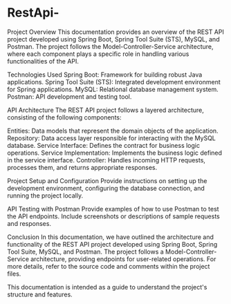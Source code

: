 # RestApi-
Project Overview
This documentation provides an overview of the REST API project developed using Spring Boot, Spring Tool Suite (STS), MySQL, and Postman. The project follows the Model-Controller-Service architecture, where each component plays a specific role in handling various functionalities of the API.

Technologies Used
Spring Boot: Framework for building robust Java applications.
Spring Tool Suite (STS): Integrated development environment for Spring applications.
MySQL: Relational database management system.
Postman: API development and testing tool.

API Architecture
The REST API project follows a layered architecture, consisting of the following components:

Entities: Data models that represent the domain objects of the application.
Repository: Data access layer responsible for interacting with the MySQL database.
Service Interface: Defines the contract for business logic operations.
Service Implementation: Implements the business logic defined in the service interface.
Controller: Handles incoming HTTP requests, processes them, and returns appropriate responses.

Project Setup and Configuration
Provide instructions on setting up the development environment, configuring the database connection, and running the project locally.

API Testing with Postman
Provide examples of how to use Postman to test the API endpoints. Include screenshots or descriptions of sample requests and responses.

Conclusion
In this documentation, we have outlined the architecture and functionality of the REST API project developed using Spring Boot, Spring Tool Suite, MySQL, and Postman. The project follows a Model-Controller-Service architecture, providing endpoints for user-related operations. For more details, refer to the source code and comments within the project files.

This documentation is intended as a guide to understand the project's structure and features.


